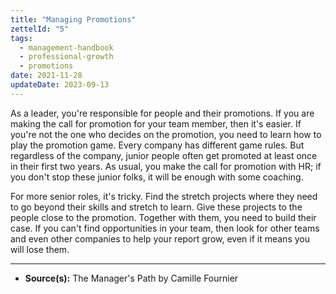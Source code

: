 ```yaml
---
title: "Managing Promotions"
zettelId: "5"
tags:
  - management-handbook
  - professional-growth
  - promotions
date: 2021-11-28
updateDate: 2023-09-13
---
```


As a leader, you're responsible for people and their promotions. If you are making the call for promotion for your team member, then it's easier. If you're not the one who decides on the promotion, you need to learn how to play the promotion game. Every company has different game rules. But regardless of the company, junior people often get promoted at least once in their first two years. As usual, you make the call for promotion with HR; if you don't stop these junior folks, it will be enough with some coaching.

For more senior roles, it's tricky. Find the stretch projects where they need to go beyond their skills and stretch to learn. Give these projects to the people close to the promotion. Together with them, you need to build their case. If you can't find opportunities in your team, then look for other teams and even other companies to help your report grow, even if it means you will lose them.

---

- **Source(s):** The Manager's Path by Camille Fournier
